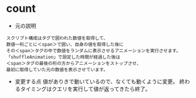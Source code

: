 # count
- 元の説明
```
スクリプト構成はタグで囲われた数値を取得して、
数値一桁ごとに＜span＞で囲い、自身の値を取得した後に
その＜span＞タグの中で数値をランダムに表示させるアニメーションを実行させます。
「shuffleAnimation」で設定した時間が経過した後は
＜span＞タグの最後の桁の方からアニメーションをストップさせ、
最初に取得していた元の数値を表示させています。
```

- 変更する点
値がありきで動いているので、なくても動くように変更。
終わるタイミングはクエリを実行して値が返ってきたら終了。
